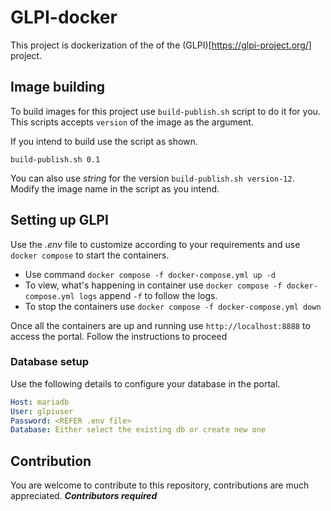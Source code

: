 # GLPI-docker

This project is dockerization of the of the (GLPI)[https://glpi-project.org/] project.

## Image building

To build images for this project use `build-publish.sh` script to do it for you. This scripts accepts `version` of the image as the argument.

If you intend to build use the script as shown.

`build-publish.sh 0.1`

You can also use *string* for the version `build-publish.sh version-12`. Modify the image name in the script as you intend.

## Setting up GLPI

Use the *.env* file to customize according to your requirements and use `docker compose` to start the containers.

- Use command `docker compose -f docker-compose.yml up -d`
- To view, what's happening in container use `docker compose -f docker-compose.yml logs` append `-f` to follow the logs.
- To stop the containers use `docker compose -f docker-compose.yml down`

Once all the containers are up and running use `http://localhost:8888` to access the portal. Follow the instructions to proceed

### Database setup
Use the following details to configure your database in the portal.

```YAML
Host: mariadb
User: glpiuser
Password: <REFER .env file>
Database: Either select the existing db or create new one
```

## Contribution
You are welcome to contribute to this repository, contributions are much appreciated.
***Contributors required***